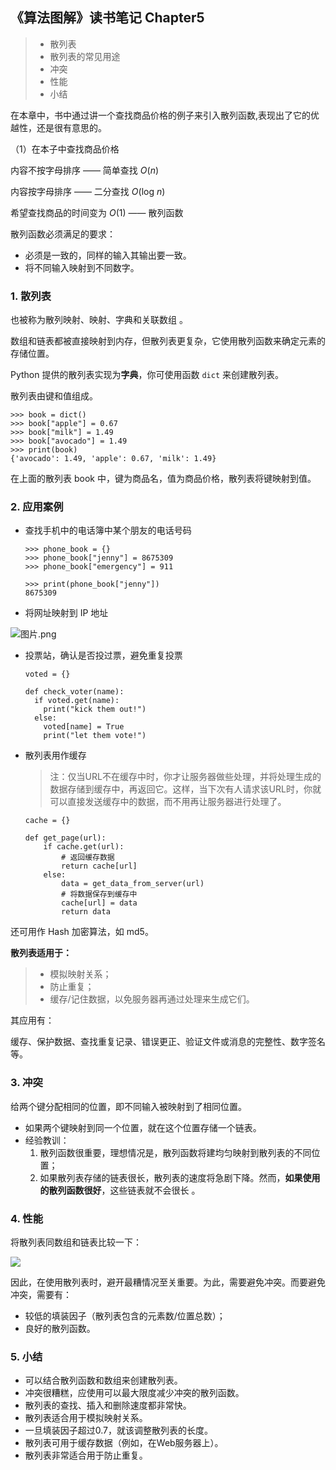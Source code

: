## 《算法图解》读书笔记 Chapter5

>- 散列表
>- 散列表的常见用途
> - 冲突
> - 性能
>- 小结

在本章中，书中通过讲一个查找商品价格的例子来引入散列函数,表现出了它的优越性，还是很有意思的。

（1）在本子中查找商品价格

内容不按字母排序 —— 简单查找 *O*(*n*)

内容按字母排序 —— 二分查找 *O*(log *n*) 

希望查找商品的时间变为 *O*(1) —— 散列函数



散列函数必须满足的要求：

- 必须是一致的，同样的输入其输出要一致。
- 将不同输入映射到不同数字。



### 1. 散列表

也被称为散列映射、映射、字典和关联数组 。

数组和链表都被直接映射到内存，但散列表更复杂，它使用散列函数来确定元素的存储位置。 

Python 提供的散列表实现为**字典**，你可使用函数 `dict` 来创建散列表。 

散列表由键和值组成。

```
>>> book = dict()
>>> book["apple"] = 0.67  
>>> book["milk"] = 1.49 
>>> book["avocado"] = 1.49
>>> print(book)
{'avocado': 1.49, 'apple': 0.67, 'milk': 1.49}
```

在上面的散列表 book 中，键为商品名，值为商品价格，散列表将键映射到值。 

### 2. 应用案例

- 查找手机中的电话簿中某个朋友的电话号码

  ```
  >>> phone_book = {}
  >>> phone_book["jenny"] = 8675309
  >>> phone_book["emergency"] = 911
  
  >>> print(phone_book["jenny"])
  8675309
  ```

- 将网址映射到 IP 地址

![图片.png](https://upload-images.jianshu.io/upload_images/5692007-913fa505e6aea166.png?imageMogr2/auto-orient/strip%7CimageView2/2/w/1240)


- 投票站，确认是否投过票，避免重复投票

  ```
  voted = {}
  
  def check_voter(name):
    if voted.get(name):
      print("kick them out!")
    else:
      voted[name] = True
      print("let them vote!")
  ```

- 散列表用作缓存

  > 注：仅当URL不在缓存中时，你才让服务器做些处理，并将处理生成的数据存储到缓存中，再返回它。这样，当下次有人请求该URL时，你就可以直接发送缓存中的数据，而不用再让服务器进行处理了。 

  ```
  cache = {}
  
  def get_page(url):
      if cache.get(url):
          # 返回缓存数据
          return cache[url]
      else:
          data = get_data_from_server(url)
          # 将数据保存到缓存中
          cache[url] = data
          return data
  ```

还可用作 Hash 加密算法，如 md5。



**散列表适用于：**

> - 模拟映射关系；
> - 防止重复；
> - 缓存/记住数据，以免服务器再通过处理来生成它们。



其应用有：

缓存、保护数据、查找重复记录、错误更正、验证文件或消息的完整性、数字签名等。

### 3. 冲突

给两个键分配相同的位置，即不同输入被映射到了相同位置。



- 如果两个键映射到同一个位置，就在这个位置存储一个链表。
- 经验教训：
  1. 散列函数很重要，理想情况是，散列函数将建均匀映射到散列表的不同位置；
  2. 如果散列表存储的链表很长，散列表的速度将急剧下降。然而，**如果使用的散列函数很好**，这些链表就不会很长 。



### 4. 性能

将散列表同数组和链表比较一下：

![](https://upload-images.jianshu.io/upload_images/5692007-6a26f2605a81cbde.png?imageMogr2/auto-orient/strip%7CimageView2/2/w/1240)




因此，在使用散列表时，避开最糟情况至关重要。为此，需要避免冲突。而要避免冲突，需要有： 

- 较低的填装因子（散列表包含的元素数/位置总数）；
- 良好的散列函数。



### 5. 小结

- 可以结合散列函数和数组来创建散列表。
- 冲突很糟糕，应使用可以最大限度减少冲突的散列函数。
- 散列表的查找、插入和删除速度都非常快。
- 散列表适合用于模拟映射关系。
- 一旦填装因子超过0.7，就该调整散列表的长度。
- 散列表可用于缓存数据（例如，在Web服务器上）。
- 散列表非常适合用于防止重复。